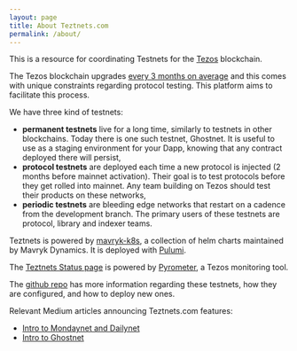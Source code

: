 ```yaml
---
layout: page
title: About Teztnets.com
permalink: /about/
---
```


This is a resource for coordinating Testnets for the [Tezos](https://tezos.com) blockchain.

The Tezos blockchain upgrades [every 3 months on average](https://www.tezosagora.org/learn) and this comes with unique constraints regarding protocol testing. This platform aims to facilitate this process.

We have three kind of testnets:

* **permanent testnets** live for a long time, similarly to testnets in other blockchains. Today there is one such testnet, Ghostnet. It is useful to use as a staging environment for your Dapp, knowing that any contract deployed there will persist,
* **protocol testnets** are deployed each time a new protocol is injected (2 months before mainnet activation). Their goal is to test protocols before they get rolled into mainnet. Any team building on Tezos should test their products on these networks,
* **periodic testnets** are bleeding edge networks that restart on a cadence from the development branch. The primary users of these testnets are protocol, library and indexer teams.

Teztnets is powered by [mavryk-k8s](https://mavryk-k8s.xyz), a collection of helm charts maintained by Mavryk Dynamics. It is deployed with [Pulumi](https://pulumi.com).

The [Teztnets Status page](https://status.teztnets.com) is powered by [Pyrometer](https://gitlab.com/tezos-kiln/pyrometer), a Tezos monitoring tool.

The [github repo](https://github.com/tacoinfra/teztnets) has more information regarding these testnets, how they are configured, and how to deploy new ones.

Relevant Medium articles announcing Teztnets.com features:

* [Intro to Mondaynet and Dailynet](https://medium.com/the-aleph/continuous-tezos-protocol-testing-with-dailynet-and-mondaynet-92d4b084a9f6)
* [Intro to Ghostnet](https://medium.com/the-aleph/introducing-ghostnet-1bf39976e61f)
